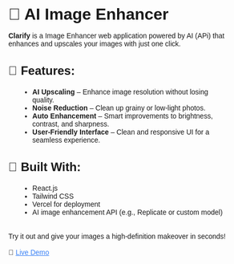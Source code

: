 <section style="font-family: sans-serif; padding: 2rem; max-width: 800px; margin: auto;">
  <h1 style="font-size: 2rem; margin-bottom: 1rem;">🌟 AI Image Enhancer</h1>
  
  <p>
    <strong>Clarify</strong> is a Image Enhancer web application powered by AI (APi) that enhances and upscales your images with just one click.
  </p>

  <h2 style="margin-top: 2rem; font-size: 1.5rem;">🔧 Features:</h2>
  <ul style="list-style-type: disc; margin-left: 1.5rem;">
    <li><strong>AI Upscaling</strong> – Enhance image resolution without losing quality.</li>
    <li><strong>Noise Reduction</strong> – Clean up grainy or low-light photos.</li>
    <li><strong>Auto Enhancement</strong> – Smart improvements to brightness, contrast, and sharpness.</li>
    <li><strong>User-Friendly Interface</strong> – Clean and responsive UI for a seamless experience.</li>
  </ul>

  <h2 style="margin-top: 2rem; font-size: 1.5rem;">🚀 Built With:</h2>
  <ul style="list-style-type: disc; margin-left: 1.5rem;">
    <li>React.js</li>
    <li>Tailwind CSS</li>
    <li>Vercel for deployment</li>
    <li>AI image enhancement API (e.g., Replicate or custom model)</li>
  </ul>

  <p style="margin-top: 2rem;">
    Try it out and give your images a high-definition makeover in seconds!
  </p>

  <p style="margin-top: 1rem;">
    🔗 <a href="https://clarify.vercel.app/" target="_blank" style="color: #3b82f6; text-decoration: underline;">
      Live Demo
    </a>
  </p>
</section>
